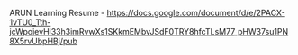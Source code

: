 ARUN
Learning
Resume - https://docs.google.com/document/d/e/2PACX-1vTU0_Tth-jcWpoievHl33h3imRvwXs1SKkmEMbvJSdF0TRY8hfcTLsM77_pHW37su1PN8X5rvUbpHBj/pub

